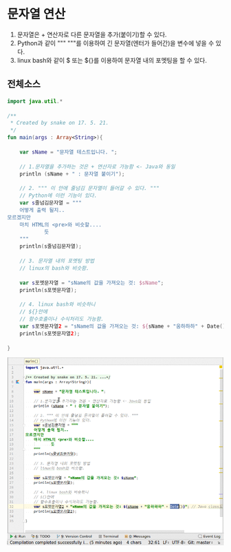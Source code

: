 # 문자열 연산
1. 문자열은 + 연산자로 다른 문자열을 추가(붙이기)할 수 있다.
2. Python과 같이 """ """를 이용하여 긴 문자열(엔터가 들어간)을 변수에 넣을 수 있다.
3. linux bash와 같이 $ 또는 ${}를 이용하여 문자열 내의 포멧팅을 할 수 있다.

## 전체소스
~~~kotlin
import java.util.*

/**
 * Created by snake on 17. 5. 21.
 */
fun main(args : Array<String>){

    var sName = "문자열 테스트입니다. ";

    // 1.문자열을 추가하는 것은 + 연산자로 가능함 <- Java와 동일
    println (sName + " : 문자열 붙이기");

    // 2. """ 이 안에 줄넘김 문자열이 들어갈 수 있다. """
    // Python에 이런 기능이 있다.
    var s줄넘김문자열 = """
    어떻게 출력 될지..
모르겠지만
    마치 HTML의 <pre>와 비슷할....
            듯
    """
    println(s줄넘김문자열);

    // 3. 문자열 내의 포멧팅 방법
    // linux의 bash와 비슷함.

    var s포멧문자열 = "sName의 값을 가져오는 것: $sName";
    println(s포멧문자열);

    // 4. linux bash와 비슷하니
    // ${}안에
    // 함수호출이나 수식처리도 가능함.
    var s포멧문자열2 = "sName의 값을 가져오는 것: ${sName + "움하하하" + Date()}"; // Java class도 가져욜 수 있음.
    println(s포멧문자열2);

}
~~~
![이미지](DataType_string.gif)
